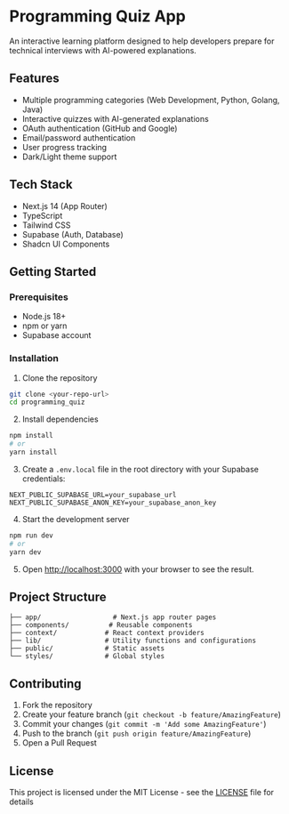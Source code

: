 # Programming Quiz App

An interactive learning platform designed to help developers prepare for technical interviews with AI-powered explanations.

## Features

- Multiple programming categories (Web Development, Python, Golang, Java)
- Interactive quizzes with AI-generated explanations
- OAuth authentication (GitHub and Google)
- Email/password authentication
- User progress tracking
- Dark/Light theme support

## Tech Stack

- Next.js 14 (App Router)
- TypeScript
- Tailwind CSS
- Supabase (Auth, Database)
- Shadcn UI Components

## Getting Started

### Prerequisites

- Node.js 18+
- npm or yarn
- Supabase account

### Installation

1. Clone the repository

```bash
git clone <your-repo-url>
cd programming_quiz
```

2. Install dependencies

```bash
npm install
# or
yarn install
```

3. Create a `.env.local` file in the root directory with your Supabase credentials:

```env
NEXT_PUBLIC_SUPABASE_URL=your_supabase_url
NEXT_PUBLIC_SUPABASE_ANON_KEY=your_supabase_anon_key
```

4. Start the development server

```bash
npm run dev
# or
yarn dev
```

5. Open [http://localhost:3000](http://localhost:3000) with your browser to see the result.

## Project Structure

```
├── app/                  # Next.js app router pages
├── components/          # Reusable components
├── context/            # React context providers
├── lib/                # Utility functions and configurations
├── public/             # Static assets
└── styles/             # Global styles
```

## Contributing

1. Fork the repository
2. Create your feature branch (`git checkout -b feature/AmazingFeature`)
3. Commit your changes (`git commit -m 'Add some AmazingFeature'`)
4. Push to the branch (`git push origin feature/AmazingFeature`)
5. Open a Pull Request

## License

This project is licensed under the MIT License - see the [LICENSE](LICENSE) file for details
